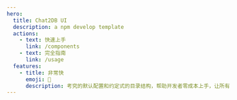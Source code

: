 ```yaml
---
hero:
  title: Chat2DB UI
  description: a npm develop template
  actions:
    - text: 快速上手
      link: /components
    - text: 完全指南
      link: /usage
  features:
    - title: 非常快
      emoji: 🚀
      description: 考究的默认配置和约定式的目录结构，帮助开发者零成本上手，让所有注意力都能放在文档编写和组件开发上
---
```

